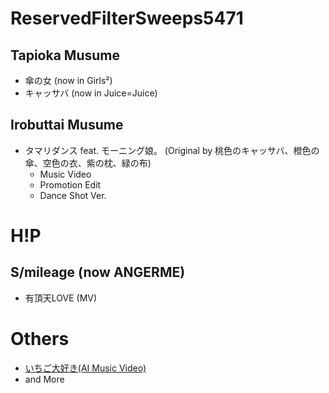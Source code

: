 # ReservedFilterSweeps5471
## Tapioka Musume
* 傘の女 (now in Girls²)
* キャッサバ (now in Juice=Juice)
## Irobuttai Musume
* タマリダンス feat. モーニング娘。 (Original by 桃色のキャッサバ、橙色の傘、空色の衣、紫の枕、緑の布)
  * Music Video
  * Promotion Edit
  * Dance Shot Ver.
# H!P
## S/mileage (now ANGERME)
* 有頂天LOVE (MV)
# Others
* [いちご大好き(AI Music Video)](https://www.youtube.com/watch?v=6QrJNHNd4DA)
* and More
